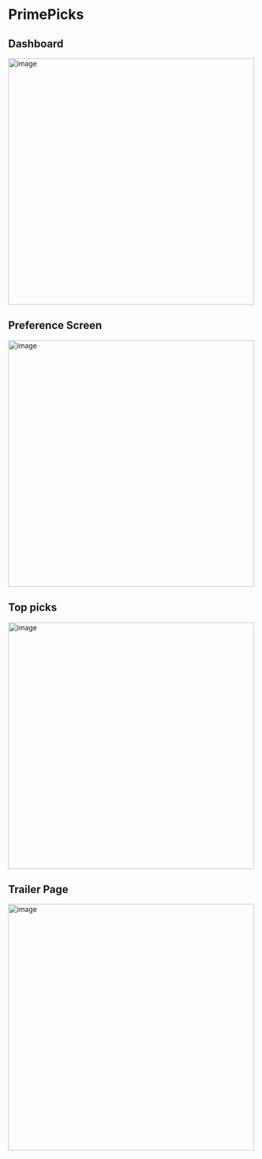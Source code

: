 # PrimePicks

## Dashboard
<img width="500" alt="image" src="https://github.com/user-attachments/assets/5270a447-0af9-495c-85f3-ac9e2201ee42">


## Preference Screen
<img width="500" alt="image" src="https://github.com/user-attachments/assets/27181bf6-b6a1-4c7e-93d9-76a2b114d91f">


## Top picks
<img width="500" alt="image" src="https://github.com/user-attachments/assets/8362b660-a189-4028-ade6-26cc15a25f6e">


## Trailer Page
<img width="500" alt="image" src="https://github.com/user-attachments/assets/af5bc591-578e-4c8e-805d-e2194f9226f5">

